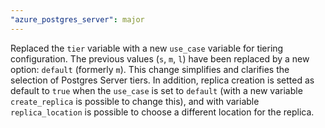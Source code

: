```yaml
---
"azure_postgres_server": major
---
```


Replaced the `tier` variable with a new `use_case` variable for tiering configuration. The previous values (`s`, `m`, `l`) have been replaced by a new option: `default` (formerly `m`). This change simplifies and clarifies the selection of Postgres Server tiers. In addition, replica creation is setted as default to `true` when the `use_case` is set to `default` (with a new variable `create_replica` is possible to change this), and with variable `replica_location` is possible to choose a different location for the replica.
